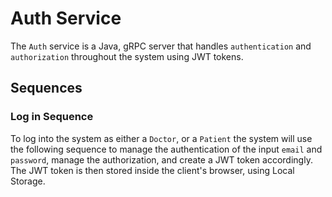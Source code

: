 # Auth Service
The `Auth` service is a Java, gRPC server that handles `authentication` and `authorization` throughout the system using
JWT tokens.

## Sequences
### Log in Sequence
To log into the system as either a `Doctor`, or a `Patient` the system will use the following sequence to manage the
authentication of the input `email` and `password`, manage the authorization, and create a JWT token accordingly. The
JWT token is then stored inside the client's browser, using Local Storage.
